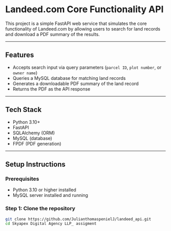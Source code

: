 # Landeed.com Core Functionality API

This project is a simple FastAPI web service that simulates the core functionality of Landeed.com by allowing users to search for land records and download a PDF summary of the results.

---

## Features

- Accepts search input via query parameters (`parcel ID`, `plot number`, or `owner name`)
- Queries a MySQL database for matching land records
- Generates a downloadable PDF summary of the land record
- Returns the PDF as the API response

---

## Tech Stack

- Python 3.10+
- FastAPI
- SQLAlchemy (ORM)
- MySQL (database)
- FPDF (PDF generation)

---

## Setup Instructions

### Prerequisites

- Python 3.10 or higher installed
- MySQL server installed and running

### Step 1: Clone the repository

```bash
git clone https://github.com/JulianthomaspenielJ/landeed_api.git
cd Skyapex Digital Agency LLP_ assigment
